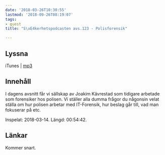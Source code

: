 ```yaml
---
date: '2018-03-26T10:30:55'
lastmod: '2018-09-26T08:19:07'
tags:
- guest
title: "S\xE4kerhetspodcasten avs.123 - Polisforensik"

---
```

## Lyssna

iTunes \| [mp3](http://traffic.libsyn.com/sakerhetspodcasten/Polisforensik.mp3)

## Innehåll

I dagens avsnitt får vi sällskap av Joakim Kävrestad som tidigare arbetade som forensiker
hos polisen. Vi ställer alla dumma frågor du någonsin velat ställa om hur polisen
arbetar med IT-Forensik, hur beslag går till, vad man fokuserar på etc.

Inspelat: 2018-03-14. Längd: 00:54:42.

## Länkar

Kommer snart.

